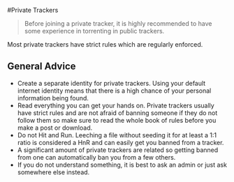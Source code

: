 #Private Trackers

> Before joining a private tracker, it is highly recommended to have some experience in torrenting in public trackers.

Most private trackers have strict rules which are regularly enforced.

## General Advice


- Create a separate identity for private trackers. Using your default internet identity means that there is a high chance of your personal information being found.
- Read everything you can get your hands on. Private trackers usually have strict rules and are not afraid of banning someone if they do not follow them so make sure to read the whole book of rules before you make a post or download.
- Do not Hit and Run. Leeching a file without seeding it for at least a 1:1 ratio is considered a HnR and can easily get you banned from a tracker.
- A significant amount of private trackers are related so getting banned from one can automatically ban you from a few others.
- If you do not understand something, it is best to ask an admin or just ask somewhere else instead.